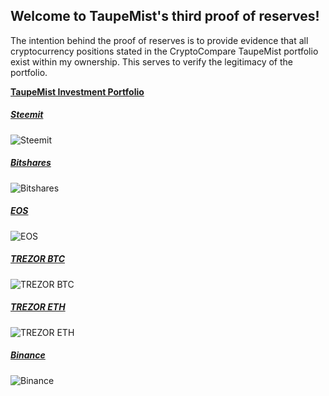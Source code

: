 ## Welcome to TaupeMist's third proof of reserves!

The intention behind the proof of reserves is to provide evidence that all cryptocurrency positions stated in the CryptoCompare TaupeMist portfolio exist within my ownership.
This serves to verify the legitimacy of the portfolio.

**[TaupeMist Investment Portfolio](https://www.cryptocompare.com/portfolio-public/?id=195849)**

##### [Steemit](https://steemit.com/@cmorton/transfers)
![Steemit](https://i.imgsafe.org/2f/2f32e6eb5e.png)

##### [Bitshares](https://wallet.bitshares.org/#/account/taupemist1)
![Bitshares](https://i.imgsafe.org/2f/2f3a32573e.png)

##### [EOS](https://eospark.com/MainNet/account/gmyteobugene)
![EOS](https://i.imgsafe.org/2f/2f3e7056b6.png)

##### [TREZOR BTC](https://wallet.trezor.io/#/)
![TREZOR BTC](https://i.imgsafe.org/2f/2f7b179293.png)

##### [TREZOR ETH](https://www.myetherwallet.com/?network=eth_mew#view-wallet-info)
![TREZOR ETH](https://i.imgsafe.org/2f/2f8301f83f.png)

##### [Binance](https://www.binance.com/)
![Binance](https://i.imgsafe.org/2f/2f46354424.png)
